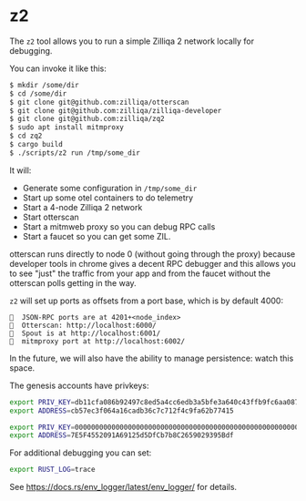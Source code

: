 # z2

The `z2` tool allows you to run a simple Zilliqa 2 network locally for debugging.

You can invoke it like this:

```sh
$ mkdir /some/dir
$ cd /some/dir
$ git clone git@github.com:zilliqa/otterscan
$ git clone git@github.com:zilliqa/zilliqa-developer
$ git clone git@github.com:zilliqa/zq2
$ sudo apt install mitmproxy
$ cd zq2
$ cargo build
$ ./scripts/z2 run /tmp/some_dir
```

It will:

 * Generate some configuration in `/tmp/some_dir`
 * Start up some otel containers to do telemetry
 * Start a 4-node Zilliqa 2 network
 * Start otterscan
 * Start a mitmweb proxy so you can debug RPC calls
 * Start a faucet so you can get some ZIL.

otterscan runs directly to node 0 (without going through the proxy)
because developer tools in chrome gives a decent RPC debugger and this
allows you to see "just" the traffic from your app and from the
faucet without the otterscan polls getting in the way.

`z2` will set up ports as offsets from a port base, which is by default 4000:

```
🦏  JSON-RPC ports are at 4201+<node_index>
🦏  Otterscan: http://localhost:6000/
🦏  Spout is at http://localhost:6001/
🦏  mitmproxy port at http://localhost:6002/
```

In the future, we will also have the ability to manage persistence: watch this space.

The genesis accounts have privkeys:

```sh
export PRIV_KEY=db11cfa086b92497c8ed5a4cc6edb3a5bfe3a640c43ffb9fc6aa0873c56f2ee3
export ADDRESS=cb57ec3f064a16cadb36c7c712f4c9fa62b77415

export PRIV_KEY=0000000000000000000000000000000000000000000000000000000000000001
export ADDRESS=7E5F4552091A69125d5DfCb7b8C2659029395Bdf
```

For additional debugging you can set:

```sh
export RUST_LOG=trace
```

See https://docs.rs/env_logger/latest/env_logger/ for details.


